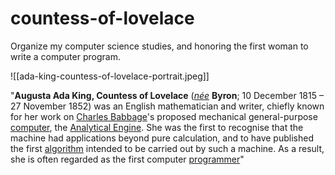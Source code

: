 # countess-of-lovelace
Organize my computer science studies, and honoring the first woman to write a computer program.

![[ada-king-countess-of-lovelace-portrait.jpeg]]

"**Augusta Ada King, Countess of Lovelace** (_[née](https://en.wikipedia.org/wiki/N%C3%A9e "Née")_ **Byron**; 10 December 1815 – 27 November 1852) was an English mathematician and writer, chiefly known for her work on [Charles Babbage](https://en.wikipedia.org/wiki/Charles_Babbage "Charles Babbage")'s proposed mechanical general-purpose [computer](https://en.wikipedia.org/wiki/Computer "Computer"), the [Analytical Engine](https://en.wikipedia.org/wiki/Analytical_Engine "Analytical Engine"). She was the first to recognise that the machine had applications beyond pure calculation, and to have published the first [algorithm](https://en.wikipedia.org/wiki/Algorithm "Algorithm") intended to be carried out by such a machine. As a result, she is often regarded as the first computer [programmer](https://en.wikipedia.org/wiki/Programmer "Programmer")"